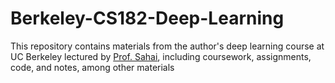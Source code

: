 # Berkeley-CS182-Deep-Learning
This repository contains materials from the author's deep learning course at UC Berkeley lectured by [Prof. Sahai](https://www2.eecs.berkeley.edu/Faculty/Homepages/sahai.html), including coursework, assignments, code, and notes, among other materials
